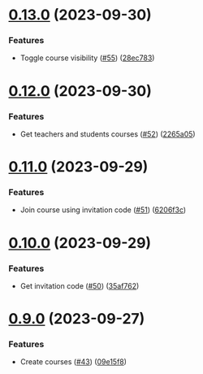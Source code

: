 # [0.13.0](https://github.com/upb-code-labs/main-api/compare/v0.12.0...v0.13.0) (2023-09-30)

### Features

- Toggle course visibility ([#55](https://github.com/upb-code-labs/main-api/issues/55)) ([28ec783](https://github.com/upb-code-labs/main-api/commit/28ec7836685f0b69502f3313245ba5c276229d44))

# [0.12.0](https://github.com/upb-code-labs/main-api/compare/v0.11.0...v0.12.0) (2023-09-30)

### Features

- Get teachers and students courses ([#52](https://github.com/upb-code-labs/main-api/issues/52)) ([2265a05](https://github.com/upb-code-labs/main-api/commit/2265a0550fc11c18e8eedd66bcc4d25ab07f5f50))

# [0.11.0](https://github.com/upb-code-labs/main-api/compare/v0.10.0...v0.11.0) (2023-09-29)

### Features

- Join course using invitation code ([#51](https://github.com/upb-code-labs/main-api/issues/51)) ([6206f3c](https://github.com/upb-code-labs/main-api/commit/6206f3c78b7a6ff9bb2f10c6704a01ad75358d3b))

# [0.10.0](https://github.com/upb-code-labs/main-api/compare/v0.9.0...v0.10.0) (2023-09-29)

### Features

- Get invitation code ([#50](https://github.com/upb-code-labs/main-api/issues/50)) ([35af762](https://github.com/upb-code-labs/main-api/commit/35af7627d6f51ac8a167b80db6ff25019e12a28c))

# [0.9.0](https://github.com/upb-code-labs/main-api/compare/v0.8.0...v0.9.0) (2023-09-27)

### Features

- Create courses ([#43](https://github.com/upb-code-labs/main-api/issues/43)) ([09e15f8](https://github.com/upb-code-labs/main-api/commit/09e15f8c9460404a04eb30aa5417ca252f477a97))
